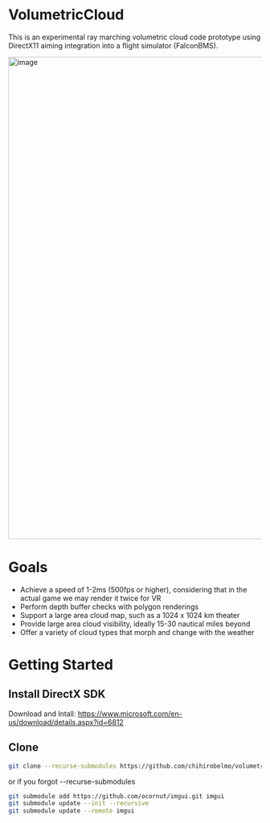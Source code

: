 # VolumetricCloud

This is an experimental ray marching volumetric cloud code prototype using DirectX11 aiming integration into a flight simulator (FalconBMS).

<img width="960" alt="image" src="https://github.com/user-attachments/assets/634b2d84-2d92-40ee-bdab-5f24febe457c">

# Goals

- Achieve a speed of 1-2ms (500fps or higher), considering that in the actual game we may render it twice for VR
- Perform depth buffer checks with polygon renderings
- Support a large area cloud map, such as a 1024 x 1024 km theater
- Provide large area cloud visibility, ideally 15-30 nautical miles beyond
- Offer a variety of cloud types that morph and change with the weather

# Getting Started

## Install DirectX SDK

Download and Intall:
https://www.microsoft.com/en-us/download/details.aspx?id=6812

## Clone

```bash
git clone --recurse-submodules https://github.com/chihirobelmo/volumetric-cloud-for-directx11.git
```

or if you forgot --recurse-submodules

```bash
git submodule add https://github.com/ocornut/imgui.git imgui
git submodule update --init --recursive
git submodule update --remote imgui
```
